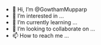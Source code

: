 - 👋 Hi, I’m @GowthamMupparp
- 👀 I’m interested in ...
- 🌱 I’m currently learning ...
- 💞️ I’m looking to collaborate on ...
- 📫 How to reach me ...

<!---
GowthamMupparp/GowthamMupparp is a ✨ special ✨ repository because its `README.md` (this file) appears on your GitHub profile.
You can click the Preview link to take a look at your changes.
--->
